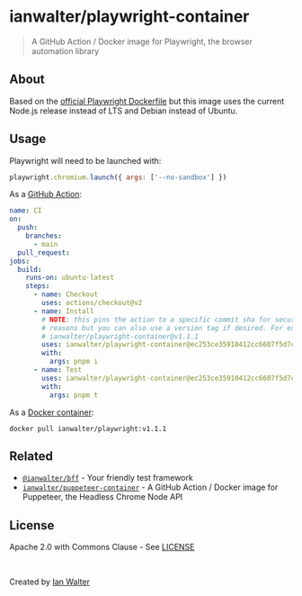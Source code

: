 # ianwalter/playwright-container
> A GitHub Action / Docker image for Playwright, the browser automation library

## About

Based on the [official Playwright Dockerfile][playwrightDockerfileUrl] but this
image uses the current Node.js release instead of LTS and Debian instead of
Ubuntu.

## Usage

Playwright will need to be launched with:

```js
playwright.chromium.launch({ args: ['--no-sandbox'] })
```

As a [GitHub Action][actionsUrl]:

```yml
name: CI
on:
  push:
    branches:
      - main
  pull_request:
jobs:
  build:
    runs-on: ubuntu-latest
    steps:
      - name: Checkout
        uses: actions/checkout@v2
      - name: Install
        # NOTE: this pins the action to a specific commit sha for security
        # reasons but you can also use a version tag if desired. For example:
        # ianwalter/playwright-container@v1.1.1
        uses: ianwalter/playwright-container@ec253ce35910412cc6607f5d7cfbbe89fb77c9b4
        with:
          args: pnpm i
      - name: Test
        uses: ianwalter/playwright-container@ec253ce35910412cc6607f5d7cfbbe89fb77c9b4
        with:
          args: pnpm t
```

As a [Docker container][dockerUrl]:

```console
docker pull ianwalter/playwright:v1.1.1
```

## Related

* [`@ianwalter/bff`][bffUrl] - Your friendly test framework
* [`ianwalter/puppeteer-container`][puppeteerUrl] - A GitHub Action / Docker
  image for Puppeteer, the Headless Chrome Node API

## License

Apache 2.0 with Commons Clause - See [LICENSE][licenseUrl]

&nbsp;

Created by [Ian Walter](https://ianwalter.dev)

[playwrightDockerfileUrl]: https://github.com/microsoft/playwright/blob/master/docs/docker/Dockerfile.bionic
[actionsUrl]: https://github.com/features/actions
[dockerUrl]: https://hub.docker.com/r/ianwalter/playwright
[bffUrl]: https://github.com/ianwalter/bff
[puppeteerUrl]: https://github.com/ianwalter/puppeteer-container
[licenseUrl]: https://github.com/ianwalter/playwright-container/blob/master/LICENSE
